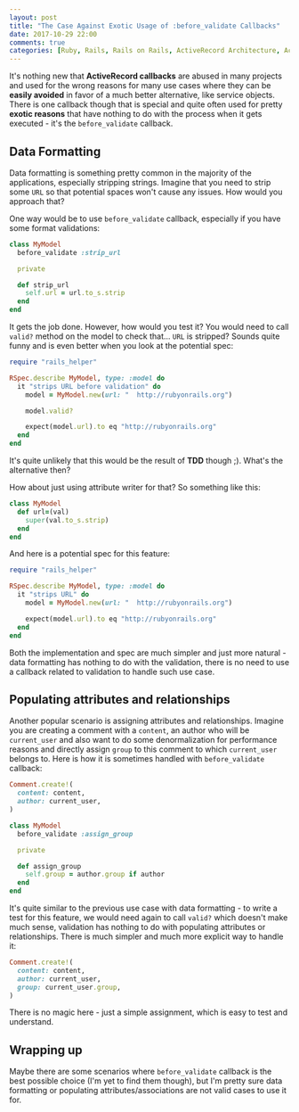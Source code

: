 ```yaml
---
layout: post
title: "The Case Against Exotic Usage of :before_validate Callbacks"
date: 2017-10-29 22:00
comments: true
categories: [Ruby, Rails, Rails on Rails, ActiveRecord Architecture, ActiveRecord, Architecture]
---
```


It's nothing new that **ActiveRecord callbacks** are abused in many projects and used for the wrong reasons for many use cases where they can be **easily avoided** in favor of a much better alternative, like service objects. There is one callback though that is special and quite often used for pretty **exotic reasons** that have nothing to do with the process when it gets executed - it's the `before_validate` callback.

<!--more-->

## Data Formatting

Data formatting is something pretty common in the majority of the applications, especially stripping strings. Imagine that you need to strip some `URL` so that potential spaces won't cause any issues. How would you approach that?

One way would be to use `before_validate` callback, especially if you have some format validations:

``` ruby
class MyModel
  before_validate :strip_url

  private

  def strip_url
    self.url = url.to_s.strip
  end
end
```

It gets the job done. However, how would you test it? You would need to call `valid?` method on the model to check that... `URL` is stripped? Sounds quite funny and is even better when you look at the potential spec:

``` ruby
require "rails_helper"

RSpec.describe MyModel, type: :model do
  it "strips URL before validation" do
    model = MyModel.new(url: "  http://rubyonrails.org")

    model.valid?

    expect(model.url).to eq "http://rubyonrails.org"
  end
end
```

It's quite unlikely that this would be the result of **TDD** though ;). What's the alternative then?

How about just using attribute writer for that? So something like this:

``` ruby
class MyModel
  def url=(val)
    super(val.to_s.strip)
  end
end
```

And here is a potential spec for this feature:

``` ruby
require "rails_helper"

RSpec.describe MyModel, type: :model do
  it "strips URL" do
    model = MyModel.new(url: "  http://rubyonrails.org")

    expect(model.url).to eq "http://rubyonrails.org"
  end
end
```

Both the implementation and spec are much simpler and just more natural - data formatting has nothing to do with the validation, there is no need to use a callback related to validation to handle such use case.

## Populating attributes and relationships

Another popular scenario is assigning attributes and relationships. Imagine you are creating a comment with a `content`, an author who will be `current_user` and also want to do some denormalization for performance reasons and directly assign `group` to this comment to which `current_user` belongs to. Here is how it is sometimes handled with `before_validate` callback:

``` ruby
Comment.create!(
  content: content,
  author: current_user,
)
```

``` ruby
class MyModel
  before_validate :assign_group

  private

  def assign_group
    self.group = author.group if author
  end
end
```

It's quite similar to the previous use case with data formatting - to write a test for this feature, we would need again to call `valid?` which doesn't make much sense, validation has nothing to do with populating attributes or relationships. There is much simpler and much more explicit way to handle it:

``` ruby
Comment.create!(
  content: content,
  author: current_user,
  group: current_user.group,
)
```

There is no magic here - just a simple assignment, which is easy to test and understand.

## Wrapping up

Maybe there are some scenarios where `before_validate` callback is the best possible choice (I'm yet to find them though), but I'm pretty sure data formatting or populating attributes/associations are not valid cases to use it for.
